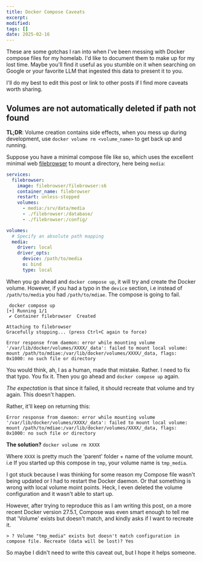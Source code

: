```yaml
---             
title: Docker Compose Caveats
excerpt:        
modified:       
tags: []        
date: 2025-02-16        
---             
```


These are some gotchas I ran into when I've been messing with Docker compose files for my homelab. I'd like to document them to make up for my lost time. Maybe you'll find it useful as you stumble on it when searching on Google or your favorite LLM that ingested this data to present it to you. 

I'll do my best to edit this post or link to other posts if I find more caveats worth sharing.

## Volumes are not automatically deleted if path not found

**TL;DR**: Volume creation contains side effects, when you mess up during development, use `docker volume rm <volume_name>` to get back up and running.

Suppose you have a minimal compose file like so, which uses the excellent minimal web [filebrowser](https://github.com/filebrowser/filebrowser) to mount a directory, here being `media`:

```yaml
services:
  filebrowser:
    image: filebrowser/filebrowser:s6
    container_name: filebrowser
    restart: unless-stopped
    volumes:
      - media:/srv/data/media
      - ./filebrowser:/database/
      - ./filebrowser:/config/

volumes:
  # Specify an absolute path mapping
  media:
    driver: local
    driver_opts: 
      device: /path/to/media
      o: bind
      type: local
```

When you go ahead and `docker compose up`, it will try and create the Docker volume. However, if you had a typo in the `device` section, i.e instead of `/path/to/media` you had `/path/to/mdiae`. The compose is going to fail.

```
 docker compose up       
[+] Running 1/1
 ✔ Container filebrowser  Created                                                

Attaching to filebrowser
Gracefully stopping... (press Ctrl+C again to force)

Error response from daemon: error while mounting volume '/var/lib/docker/volumes/XXXX/_data': failed to mount local volume: mount /path/to/mdiae:/var/lib/docker/volumes/XXXX/_data, flags: 0x1000: no such file or directory

```

You would think, ah, I as a human, made that mistake. Rather. I need to fix that typo. You fix it. Then you go ahead and `docker compose up` again. 

*The expectation* is that since it failed, it should recreate that volume and try again. This doesn't happen.

Rather, it'll keep on returning this:

```
Error response from daemon: error while mounting volume '/var/lib/docker/volumes/XXXX/_data': failed to mount local volume: mount /path/to/mdiae:/var/lib/docker/volumes/XXXX/_data, flags: 0x1000: no such file or directory
```

**The solution?** `docker volume rm XXXX` 

Where `XXXX` is pretty much the 'parent' folder + name of the volume mount. i.e If you started up this compose in `tmp`, your volume name is `tmp_media`.

I got stuck because I was thinking for some reason my Compose file wasn't being updated or I had to restart the Docker daemon. Or that something is wrong with local volume moint points. Heck, I even deleted the volume configuration and it wasn't able to start up.

However, after trying to reproduce this as I am writing this post, on a more recent Docker version 27.5.1, Compose was even smart enough to tell me that 'Volume' exists but doesn't match, and kindly asks if I want to recreate it.

```
> ? Volume "tmp_media" exists but doesn't match configuration in compose file. Recreate (data will be lost)? Yes
```

So maybe I didn't need to write this caveat out, but I hope it helps someone.